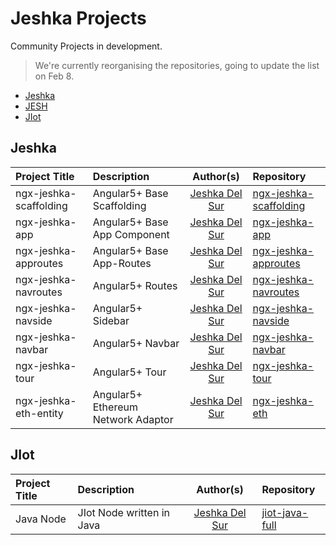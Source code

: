 #  Jeshka Projects
Community Projects in development.

> We're currently reorganising the repositories, going to update the list on Feb 8.

- [Jeshka](#Jeshka)
- [JESH](#JESH)
- [JIot](#JIot)

## Jeshka
Project Title | Description | Author(s) | Repository
:-- | :-- | :--: | :--
ngx-jeshka-scaffolding | Angular5+ Base Scaffolding | [Jeshka Del Sur](https://github.com/Rainbow-Unicorn-Oo) | [ngx-jeshka-scaffolding](https://github.com/Rainbow-Unicorn-Oo/ngx-jeshka-scaffolding)
ngx-jeshka-app | Angular5+ Base App Component | [Jeshka Del Sur](https://github.com/Rainbow-Unicorn-Oo) | [ngx-jeshka-app](https://github.com/Rainbow-Unicorn-Oo/ngx-jeshka-app)
ngx-jeshka-approutes | Angular5+ Base App-Routes | [Jeshka Del Sur](https://github.com/Rainbow-Unicorn-Oo) | [ngx-jeshka-approutes](https://github.com/Rainbow-Unicorn-Oo/ngx-jeshka-approutes)
ngx-jeshka-navroutes | Angular5+ Routes | [Jeshka Del Sur](https://github.com/Rainbow-Unicorn-Oo) | [ngx-jeshka-navroutes](https://github.com/Rainbow-Unicorn-Oo/ngx-jeshka-navroutes)
ngx-jeshka-navside | Angular5+ Sidebar | [Jeshka Del Sur](https://github.com/Rainbow-Unicorn-Oo) | [ngx-jeshka-navside](https://github.com/Rainbow-Unicorn-Oo/ngx-jeshka-navside)
ngx-jeshka-navbar | Angular5+ Navbar | [Jeshka Del Sur](https://github.com/Rainbow-Unicorn-Oo) | [ngx-jeshka-navbar](https://github.com/Rainbow-Unicorn-Oo/ngx-jeshka-navbar)
ngx-jeshka-tour | Angular5+ Tour | [Jeshka Del Sur](https://github.com/Rainbow-Unicorn-Oo) | [ngx-jeshka-tour](https://github.com/Rainbow-Unicorn-Oo/ngx-jeshka-tour)
ngx-jeshka-eth-entity | Angular5+ Ethereum Network Adaptor | [Jeshka Del Sur](https://github.com/Rainbow-Unicorn-Oo) | [ngx-jeshka-eth](https://github.com/Rainbow-Unicorn-Oo/ngx-jeshka-eth)


## JIot
Project Title | Description | Author(s) | Repository
:-- | :-- | :--: | :--
Java Node | JIot Node written in Java | [Jeshka Del Sur](https://github.com/user/Rainbow-Unicorn-Oo) | [jiot-java-full](https://github.com/user/Rainbow-Unicorn-Oo/jiot-java-full)
